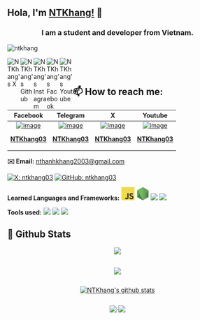 ## Hola, I'm [NTKhang!](https://www.facebook.com/ntkhang03) 👋
<h3 align="center">I am a student and developer from Vietnam.</h3>

<p align="left"> <img src="https://komarev.com/ghpvc/?username=ntkhang03&label=Views&color=blue&style=plastic" alt="ntkhang" /> </p>

<a href="https://x.com/ntkhang03">
  <img align="left" alt="NTKhang's X" width="30px" src="https://cdn.jsdelivr.net/npm/simple-icons@v15/icons/x.svg"/>
</a>
<a href="https://github.com/ntkhang03">
  <img align="left" alt="NTKhang's Github" width="30px" src="https://cdn.jsdelivr.net/npm/simple-icons@v3/icons/github.svg" />
</a>
<a href="https://instagram.com/nthanhkhang2003">
  <img align="left" alt="NTKhang's Instagram" width="30px" src="https://cdn.jsdelivr.net/npm/simple-icons@v3/icons/instagram.svg" />
</a>
<a href="https://www.facebook.com/ntkhang03">
  <img align="left" alt="NTKhang's Facebook" width="30px" src="https://cdn.jsdelivr.net/npm/simple-icons@v3/icons/facebook.svg" />
</a>
<a href="https://www.youtube.com/ntkhang03">
  <img align="left" alt="NTKhang's Youtube" width="30px" src="https://cdn.jsdelivr.net/npm/simple-icons@v3/icons/youtube.svg" />
</a>

<br/>
<br/>

## 📫 How to reach me:

| Facebook | Telegram | X | Youtube | 
| :---: | :---: | :---: | :---: |
| [![image](https://raw.githubusercontent.com/ntkhang03/ntkhang03/main/sources/qr-fb.svg)](https://www.facebook.com/100010382497517/) <p><b><a href="https://www.facebook.com/100010382497517/">NTKhang03</a><b></p> | [![image](https://raw.githubusercontent.com/ntkhang03/ntkhang03/main/sources/qr-tele.svg)](https://t.me/ntkhang03) <p><b><a href="https://t.me/ntkhang03">NTKhang03</a><b></p> | [![image](https://raw.githubusercontent.com/ntkhang03/ntkhang03/main/sources/qr-x.svg)](https://x.com/ntkhang03) <p><b><a href="https://x.com/ntkhang03">NTKhang03</a><b></p> | [![image](https://raw.githubusercontent.com/ntkhang03/ntkhang03/main/sources/qr-ytb.svg)](https://www.youtube.com/c/NTKhang03) <p><b><a href="https://www.youtube.com/c/NTKhang03">NTKhang03</a><b></p>  |
<!-- email -->
**✉️ Email:** nthanhkhang2003@gmail.com

[![X: ntkhang03](https://img.shields.io/twitter/follow/ntkhang03)](https://x.com/ntkhang03)
[![GitHub: ntkhang03](https://img.shields.io/github/followers/ntkhang03?label=follow&style=social)](https://github.com/ntkhang03)

<!-- ngôn ngữ đã học -->
**Learned Languages and Frameworks:**
<code><img height="30" src="https://raw.githubusercontent.com/github/explore/80688e429a7d4ef2fca1e82350fe8e3517d3494d/topics/javascript/javascript.png" style="background: #000;"></code>
<code><img height="30" src="https://raw.githubusercontent.com/github/explore/80688e429a7d4ef2fca1e82350fe8e3517d3494d/topics/nodejs/nodejs.png"></code>
<code><img height="30" src="https://cdn.jsdelivr.net/gh/devicons/devicon/icons/html5/html5-original.svg"></code>
<code><img height="30" src="https://cdn.jsdelivr.net/gh/devicons/devicon/icons/bootstrap/bootstrap-original-wordmark.svg"></code>

**Tools used:**
<code><img height="30" src="https://cdn.jsdelivr.net/gh/devicons/devicon/icons/git/git-original.svg"></code>
<code><img height="30" src="https://cdn.jsdelivr.net/gh/devicons/devicon/icons/npm/npm-original-wordmark.svg"></code>
<code><img height="30" src="https://cdn.jsdelivr.net/gh/devicons/devicon/icons/vscode/vscode-original-wordmark.svg"></code>

## 📶 Github Stats
<p align="center">
  <img src="https://github-profile-trophy.vercel.app/?username=ntkhang03">
  <br>
  <br>
  
  <a href="https://github.com/ntkhang03">
    <img align="center" src="https://github-readme-stats.vercel.app/api/top-langs/?username=ntkhang03&theme=blue-green" style="margin-top: 10px;"/>
  </a>
  <br>
  <br>
  
  <a href="https://github.com/ntkhang03">
    <img align="center" src="https://github-readme-stats.vercel.app/api?username=ntkhang03&show_icons=true&theme=github_dark&line_height=27" alt="NTKhang's github stats" style="margin-top: 10px;"/>
  </a>
  <br>
  <br>

  <a href="https://github.com/fb-chat-api/fb-chat-api">
    <img align="center" src="https://github-readme-stats.vercel.app/api/pin/?username=fb-chat-api&repo=fb-chat-api&theme=github_dark" style="margin-top: 10px;"/>
  </a>
  <a href="https://github.com/ntkhang03/Goat-Bot-V2">
   <img align="center" src="https://github-readme-stats.vercel.app/api/pin/?username=ntkhang03&repo=Goat-Bot-V2&theme=github_dark" style="margin-top: 10px;"/>
  </a>
</p>
